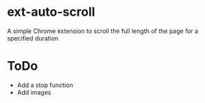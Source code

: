 # ext-auto-scroll

A simple Chrome extension to scroll the full length of the page for a specified duration

# ToDo

-   Add a stop function
-   Add images
